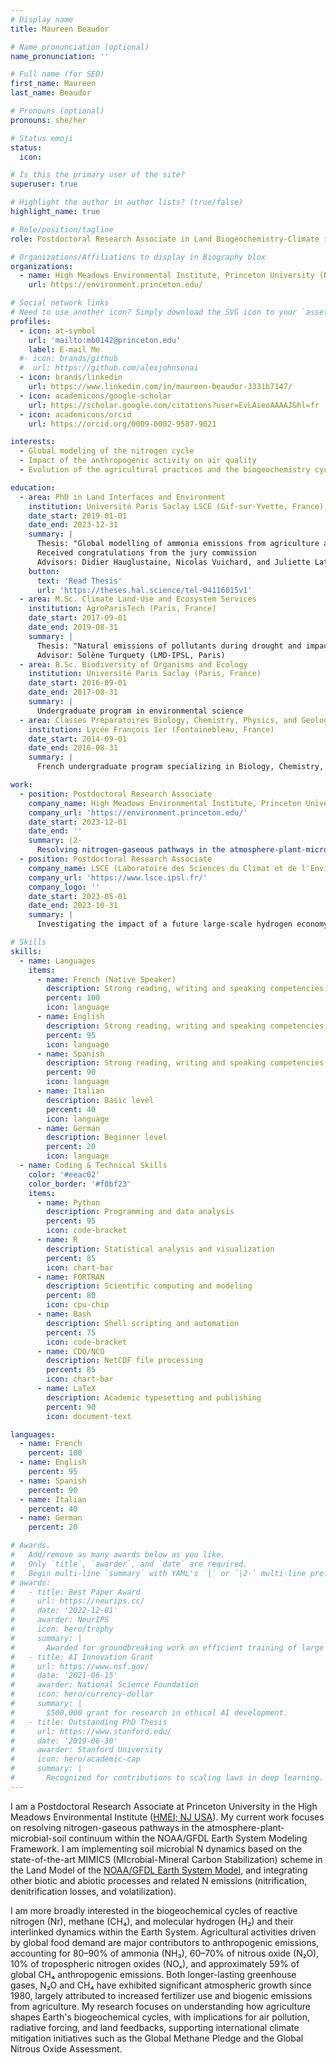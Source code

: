 ```yaml
---
# Display name
title: Maureen Beaudor

# Name pronunciation (optional)
name_pronunciation: ''

# Full name (for SEO)
first_name: Maureen
last_name: Beaudor

# Pronouns (optional)
pronouns: she/her

# Status emoji
status:
  icon: 

# Is this the primary user of the site?
superuser: true

# Highlight the author in author lists? (true/false)
highlight_name: true

# Role/position/tagline
role: Postdoctoral Research Associate in Land Biogeochemistry-Climate interactions

# Organizations/Affiliations to display in Biography blox
organizations:
  - name: High Meadows Environmental Institute, Princeton University (NJ, USA)
    url: https://environment.princeton.edu/

# Social network links
# Need to use another icon? Simply download the SVG icon to your `assets/media/icons/` folder.
profiles:
  - icon: at-symbol
    url: 'mailto:mb0142@princeton.edu'
    label: E-mail Me
  #- icon: brands/github
  #  url: https://github.com/alexjohnsonai
  - icon: brands/linkedin
    url: https://www.linkedin.com/in/maureen-beaudor-3331b7147/
  - icon: academicons/google-scholar
    url: https://scholar.google.com/citations?user=EvLAieoAAAAJ&hl=fr
  - icon: academicons/orcid
    url: https://orcid.org/0009-0002-9587-9021

interests:
  - Global modeling of the nitrogen cycle
  - Impact of the anthropogenic activity on air quality
  - Evolution of the agricultural practices and the biogeochemistry cycles 

education:
  - area: PhD in Land Interfaces and Environment 
    institution: Université Paris Saclay LSCE (Gif-sur-Yvette, France)
    date_start: 2019-01-01
    date_end: 2023-12-31
    summary: |
      Thesis: "Global modelling of ammonia emissions from agriculture and impact on atmospheric chemistry"
      Received congratulations from the jury commission
      Advisors: Didier Hauglustaine, Nicolas Vuichard, and Juliette Lathière
    button:
      text: 'Read Thesis'
      url: 'https://theses.hal.science/tel-04116015v1'
  - area: M.Sc. Climate Land-Use and Ecosystem Services
    institution: AgroParisTech (Paris, France)
    date_start: 2017-09-01
    date_end: 2019-08-31
    summary: |
      Thesis: "Natural emissions of pollutants during drought and impact on air quality during Summer 2018 in Europe"
      Advisor: Solène Turquety (LMD-IPSL, Paris)
  - area: B.Sc. Biodiversity of Organisms and Ecology
    institution: Université Paris Saclay (Paris, France)
    date_start: 2016-09-01
    date_end: 2017-08-31
    summary: |
      Undergraduate program in environmental science
  - area: Classes Préparatoires Biology, Chemistry, Physics, and Geology
    institution: Lycée François 1er (Fontainebleau, France)
    date_start: 2014-09-01
    date_end: 2016-08-31
    summary: |
      French undergraduate program specializing in Biology, Chemistry, Physics, and Geology, designed to prepare students for French agronomy and veterinary schools

work:
  - position: Postdoctoral Research Associate
    company_name: High Meadows Environmental Institute, Princeton University
    company_url: 'https://environment.princeton.edu/'
    date_start: 2023-12-01
    date_end: ''
    summary: |2-
      Resolving nitrogen-gaseous pathways in the atmosphere-plant-microbial-soil continuum within the NOAA/GFDL Earth System Modeling Framework. Implementing soil microbial N dynamics based on the MIMICS (MIcrobial-Mineral Carbon Stabilization; Wieder et al., 2015) scheme in the Land Model of the NOAA/GFDL ESM, and integrating other biotic and abiotic processes and related N emissions (nitrification, denitrification losses, and volatilization). Principal Investigator: Elena Shevliakova (Geophysical Fluid Dynamics Laboratory, NJ, USA).
  - position: Postdoctoral Research Associate
    company_name: LSCE (Laboratoire des Sciences du Climat et de l'Environnement)
    company_url: 'https://www.lsce.ipsl.fr/'
    company_logo: ''
    date_start: 2023-05-01
    date_end: 2023-10-31
    summary: |
      Investigating the impact of a future large-scale hydrogen economy on atmospheric composition and climate using an Earth System Model. Assessing the climate and environmental impacts of green ammonia by exploiting the IPSL Earth System Model and developing an offline model for H2 soil uptake with key environmental output from the ORCHIDEE model. Principal Investigator: Didier Hauglustaine (CNRS-LSCE, FRANCE).

# Skills
skills:
  - name: Languages
    items:
      - name: French (Native Speaker)
        description: Strong reading, writing and speaking competencies
        percent: 100
        icon: language
      - name: English
        description: Strong reading, writing and speaking competencies
        percent: 95
        icon: language
      - name: Spanish
        description: Strong reading, writing and speaking competencies
        percent: 90
        icon: language
      - name: Italian
        description: Basic level
        percent: 40
        icon: language
      - name: German
        description: Beginner level
        percent: 20
        icon: language
  - name: Coding & Technical Skills
    color: '#eeac02'
    color_border: '#f0bf23'
    items:
      - name: Python
        description: Programming and data analysis
        percent: 95
        icon: code-bracket
      - name: R
        description: Statistical analysis and visualization
        percent: 85
        icon: chart-bar
      - name: FORTRAN
        description: Scientific computing and modeling
        percent: 80
        icon: cpu-chip
      - name: Bash
        description: Shell scripting and automation
        percent: 75
        icon: code-bracket
      - name: CDO/NCO
        description: NetCDF file processing
        percent: 85
        icon: chart-bar
      - name: LaTeX
        description: Academic typesetting and publishing
        percent: 90
        icon: document-text

languages:
  - name: French
    percent: 100
  - name: English
    percent: 95
  - name: Spanish
    percent: 90
  - name: Italian
    percent: 40
  - name: German
    percent: 20

# Awards.
#   Add/remove as many awards below as you like.
#   Only `title`, `awarder`, and `date` are required.
#   Begin multi-line `summary` with YAML's `|` or `|2-` multi-line prefix and indent 2 spaces below.
# awards:
#   - title: Best Paper Award
#     url: https://neurips.cc/
#     date: '2022-12-01'
#     awarder: NeurIPS
#     icon: hero/trophy
#     summary: |
#       Awarded for groundbreaking work on efficient training of large models.
#   - title: AI Innovation Grant
#     url: https://www.nsf.gov/
#     date: '2021-06-15'
#     awarder: National Science Foundation
#     icon: hero/currency-dollar
#     summary: |
#       $500,000 grant for research in ethical AI development.
#   - title: Outstanding PhD Thesis
#     url: https://www.stanford.edu/
#     date: '2019-06-30'
#     awarder: Stanford University
#     icon: hero/academic-cap
#     summary: |
#       Recognized for contributions to scaling laws in deep learning.
---
```


I am a Postdoctoral Research Associate at Princeton University in the High Meadows Environmental Institute ([HMEI; NJ USA](https://environment.princeton.edu/)).
My current work focuses on resolving nitrogen-gaseous pathways in the atmosphere-plant-microbial-soil continuum within the NOAA/GFDL Earth System Modeling Framework. I am implementing soil microbial N dynamics based on the state-of-the-art MIMICS (MIcrobial-Mineral Carbon Stabilization) scheme in the Land Model of the [NOAA/GFDL Earth System Model](https://www.gfdl.noaa.gov/earth-system-models/), and integrating other biotic and abiotic processes and related N emissions (nitrification, denitrification losses, and volatilization).

I am more broadly interested in the biogeochemical cycles of reactive nitrogen (Nr), methane (CH₄), and molecular hydrogen (H₂) and their interlinked dynamics within the Earth System. Agricultural activities driven by global food demand are major contributors to anthropogenic emissions, accounting for 80–90% of ammonia (NH₃), 60–70% of nitrous oxide (N₂O), 10% of tropospheric nitrogen oxides (NOₓ), and approximately 59% of global CH₄ anthropogenic emissions. Both longer-lasting greenhouse gases, N₂O and CH₄ have exhibited significant atmospheric growth since 1980, largely attributed to increased fertilizer use and biogenic emissions from agriculture. My research focuses on understanding how agriculture shapes Earth's biogeochemical cycles, with implications for air pollution, radiative forcing, and land feedbacks, supporting international climate mitigation initiatives such as the Global Methane Pledge and the Global Nitrous Oxide Assessment. 

